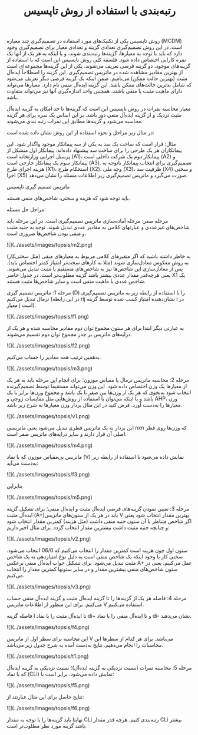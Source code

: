 ﻿---
layout: post
title: رتبه‌بندی با استفاده از روش تاپسیس
description: روش تاپسیس یکی  از تکنیک‌های مورد استفاده در تصمیم‌گیری چند معیاره (MCDM) است.
category: تصمیم‌گیری چند معیاره
tags: [تاپسیس, تصمیم گیری چند معیاره, روش mcdm, روش topsis]
permalink: /topsis/
---

روش تاپسیس یکی  از تکنیک‌های مورد استفاده در تصمیم‌گیری چند معیاره (MCDM) است. در این روش تصمیم‌گیری تعدادی گزینه و تعدادی معیار برای تصمیم‌گیری وجود دارد که باید با توجه به معیارها، گزینه‌ها رتبه‌بندی شوند، و یا اینکه به هر یک از آنها یک نمره کارایی اختصاص داده شود. فلسفه کلی روش تاپسیس این است که با استفاده از گزینه‌های موجود، دو گزینه فرضی تعریف می‌شوند. یکی از این گزینه‌ها مجموعه‌ای است از بهترین مقادیر مشاهده شده در ماتریس تصمیم‌گیری. این گزینه‌ را اصطلاحاً ایده‌آل مثبت (بهترین حالت ممکن) می‌نامیم. ضمن اینکه یک گزینه فرضی دیگر تعریف می‌شود که شامل بدترین حالت‌های ممکن باشد. این گزینه ایده‌آل منفی نام دارد. معیارها می‌تواند دارای ماهیت مثبت یا منفی باشند، همچنین واحد اندازه‌گیری آنها نیز می‌تواند متفاوت باشد.

معیار محاسبه نمرات در روش تاپسیس این است که گزینه‌ها تا حد امکان به گزینه ایده‌آل مثبت نزدیک و از گزینه ایده‌آل منفی دور باشد. بر این اساس یک نمره برای هر گزینه محاسبه می‌شود و گزینه‌ها مطابق این نمرات رتبه بندی می‌شوند.

در مثال زیر مراحل و نحوه استفاده از این روش نشان داده شده است:

مثال: قرار است که ساخت یک سد به یکی از سه پیمانکار موجود واگذار شود. این پیمانکاران هر یک طرحی را برای ساخت سد پیشنهاد داده‌اند. پیمانکار اول متشکل از پرسنل اجرایی وزارتخانه است (A1)، پیمانکار دوم یک شرکت داخلی است (A2) و پیمانکار سوم یک پیمانکار خارجی است (A3). تصمیم‌گیری برای انتخاب پیمانکار باتوجه به هزینه اجرای طرح (X1)، استحکام طرح (X2)، وجه ملی (X3)، ظرفیت سد (X4) و سختی اجرا (X5) صورت می‌گیرد و ماتریس تصمیم‌گیری زیر اطلاعات مسئله را نشان می‌دهد.

ماتریس تصمیم گیری تاپسیس

باید توجه شود که هزینه و سختی، شاخص‌های منفی هستند.

مراحل حل مسئله:

مرحله صفر: مرحله آماده‌سازی ماتریس تصمیم‌گیری است. در این مرحله باید شاخص‌های غیرعددی و عبارتهای کلامی به مقادیر عددی تبدیل شوند. توجه به جنبه مثبت و منفی بودن شاخص‌ها ضروری است.

<div class="center" markdown="1">
 ![](../assets/images/topsis/m2.png)
 </div>

 به خاطر داشته باشید که اگر متغیرهای کلامی مربوط به معیارهای منفی (مثل سختی‌کار) به روش معکوس معادل‌سازی شوند (مثلا به کارهای سخت‌تر امتیاز کمتر اختصاص یابد). پس از معادل‌سازی این شاخص‌ها نیز به شاخص‌های مستقیم یا مثبت تبدیل می‌شوند. یعنی هرچه‌قدر مقدار عددی بیشتر باشد گزینه مطلوب‌تر است. در جدول حاضر X1 یک شاخص عددی با ماهیت منفی است و سایر شاخص‌ها مثبت هستند.

مرحله 1: ماتریس تصمیم گیری (D) را با استفاده از رابطه زیر به ماتریس تصمیم‌گیری نرمال تبدیل می‌کنیم (در این رابطه rij نشان‌دهنده امتیاز کسب شده توسط گزینه i در معیار j است).

<div class="center" markdown="1">
 ![](../assets/images/topsis/f1.png)
 </div>

به عبارتی دیگر ابتدا برای هر ستون مجموع توان دوم مقادیر محاسبه شده و هر یک از درایه‌های ماتریس بر جذر مجموع توان دوم تقسیم می‌شوند.

<div class="center" markdown="1">
 ![](../assets/images/topsis/f2.png)
 </div>

به‌همین ترتیب همه مقادیر را حساب می‌کنیم.

<div class="center" markdown="1">
 ![](../assets/images/topsis/m3.png)
 </div>

مرحله 2: محاسبه ماتریس نرمال یا مقیاس موزون؛ برای انجام این مرحله باید به هر یک از معیارها یک وزن اختصاص داده شود. این وزن می‌تواند مستقیما توسط تصمیم‌گیرنده انتخاب شود به‌نحوی که هر یک از وزن‌ها بین صفر تا یک باشد و مجموع وزن‌ها برابر با یک باشد و یا اینکه می‌توان با استفاده از روش‌هایی مثل مقایسات زوجی و AHP، وزن معیارها را به‌دست آورد. فرض کنید در  این مثال بردار وزن معیارها به شرح زیر باشد.

<div class="center" markdown="1">
 ![](../assets/images/topsis/v1.png)
 </div>

این بردار به یک ماتریس قطری تبدیل می‌شود یعنی ماتریسی nxn که وزن‌ها روی قطر اصلی آن قرار دارند و سایر درایه‌های ماتریس صفر است.

<div class="center" markdown="1">
 ![](../assets/images/topsis/m4.png)
 </div>

ماتریس بی‌مقیاس موزون که با نماد (V) نمایش داده می‌شود با استفاده از رابطه زیر به‌دست می‌آید:

<div class="center" markdown="1">
 ![](../assets/images/topsis/f3.png)
 </div>

بنابراین

<div class="center" markdown="1">
 ![](../assets/images/topsis/m5.png)
 </div>

مرحله 3: تعیین نمودن گزینه‌های فرضی ایده‌آل مثبت و ایده‌ال منفی؛ برای تشکیل گزینه ایده‌آل مثبت (A+)باید در هر یک از ستون‌های ماتریس V بهترین مقدار انتخاب شود یعنی اگر شاخص متناظر با آن ستون جنبه منفی داشت (مثل هزینه) کمترین مقدار انتخاب شود و چنانچه جنبه مثبت داشت بیشترین مقدار انتخاب گردد. برای مثال اخیر داریم:

<div class="center" markdown="1">
 ![](../assets/images/topsis/v2.png)
 </div>

ستون اول چون هزینه است کمترین مقدار را انتخاب می‌کنیم که 06/0 انتخاب می‌شود. سختی کار با وجود اینکه یک شاخص منفی است به دلیل نوع امتیازدهی به یک شاخص مثبت تبدیل می‌شود. برای تشکیل جواب ایده‌آل منفی برعکس A+ عمل می‌کنیم. یعنی در ستون شاخص‌های منفی بیشترین مقدار و در سایر ستونها کمترین مقدار را انتخاب می‌کنیم.

<div class="center" markdown="1">
 ![](../assets/images/topsis/v3.png)
 </div>

مرحله 4: فاصله هر یک از گزینه‌ها را تا گزینه ایده‌آل مثبت و گزینه ایده‌آل منفی حساب می‌کنیم. برای این منظور از اطلاعات ماتریس V استفاده می‌کنیم.

فاصله گزینه I تا ایده‌آل مثبت را با نماد di+ و تا ایده‌آل منفی را با نماد di- نشان می‌دهند.

<div class="center" markdown="1">
 ![](../assets/images/topsis/f4.png)
 </div>

این محاسبه برای سطر اول از ماتریس V می‌باشد. برای هر کدام از سطرها این محاسبات را انجام می‌دهیم. نتایج به‌دست آمده به شرح جدول زیر می‌باشد.

<div class="center" markdown="1">
 ![](../assets/images/topsis/t1.png)
 </div>

مرحله 5: محاسبه نمرات (نسبت نزدیکی به گزینه ایده‌آل)؛ نسبت نزدیکی به گزینه ایده‌آل که با نماد (CLi) نمایش داده می‌شود، برابر است با:

<div class="center" markdown="1">
 ![](../assets/images/topsis/f5.png)
 </div>

نتایج حاصل برای این مثال عبارتند از:

<div class="center" markdown="1">
 ![](../assets/images/topsis/f6.png)
 </div>

نهایتا باید گزینه‌ها را با توجه به مقدار CLi رتبه‌بندی کنیم. هرچه قدر مقدار CLi بیشتر باشد گزینه مورد نظر مطلوب‌تر است.
